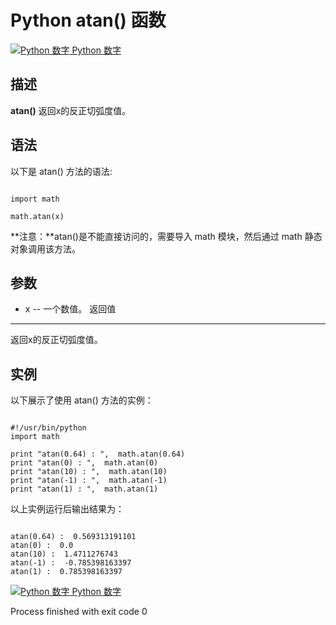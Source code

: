 Python  atan() 函数
=================

 [![Python 数字](../images/up.gif)
 Python 数字](python-numbers.html)


  描述
--

  **atan()** 返回x的反正切弧度值。

 语法
--

 以下是 atan() 方法的语法:

 
```

import math

math.atan(x)

```

 **注意：**atan()是不能直接访问的，需要导入 math 模块，然后通过 math 静态对象调用该方法。

  参数
--

  *  x -- 一个数值。 
   返回值
---

  返回x的反正切弧度值。 

  实例
--

  以下展示了使用 atan() 方法的实例： 

 
```

#!/usr/bin/python
import math

print "atan(0.64) : ",  math.atan(0.64)
print "atan(0) : ",  math.atan(0)
print "atan(10) : ",  math.atan(10)
print "atan(-1) : ",  math.atan(-1)
print "atan(1) : ",  math.atan(1)

```

  以上实例运行后输出结果为： 

 
```

atan(0.64) :  0.569313191101
atan(0) :  0.0
atan(10) :  1.4711276743
atan(-1) :  -0.785398163397
atan(1) :  0.785398163397

```

 [![Python 数字](../images/up.gif)
 Python 数字](python-numbers.html)

Process finished with exit code 0

